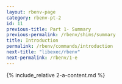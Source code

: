```yaml
---
layout: rbenv-page
category: rbenv-pt-2
id: 11
previous-title: Part 1- Summary
previous-permalink: /rbenv/shims/summary
title: Introduction
permalink: /rbenv/commands/introduction
next-title: "libexec/rbenv"
next-permalink: /rbenv/1-e
---
```


{% include_relative 2-a-content.md %}
